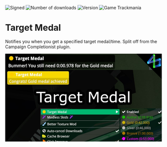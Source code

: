 ![Signed](https://img.shields.io/badge/Signed-Yes-00AA00)
![Number of downloads](https://img.shields.io/badge/dynamic/json?query=downloads&url=https%3A%2F%2Fopenplanet.dev%2Fapi%2Fplugin%2F508&label=Downloads&color=purple)
![Version](https://img.shields.io/badge/dynamic/json?query=version&url=https%3A%2F%2Fopenplanet.dev%2Fapi%2Fplugin%2F508&label=Version&color=red)
![Game Trackmania](https://img.shields.io/badge/Game-Trackmania-blue)

# Target Medal

Notifies you when you get a specified target medal/time. Split off from the Campaign Completionist plugin.

<!-- ![Game Maniaplanet](https://img.shields.io/badge/Game-Maniaplanet_4-blue) -->
<!-- ![Game Turbo](https://img.shields.io/badge/Game-Turbo-blue) -->

![image](images/target-medal.png)
